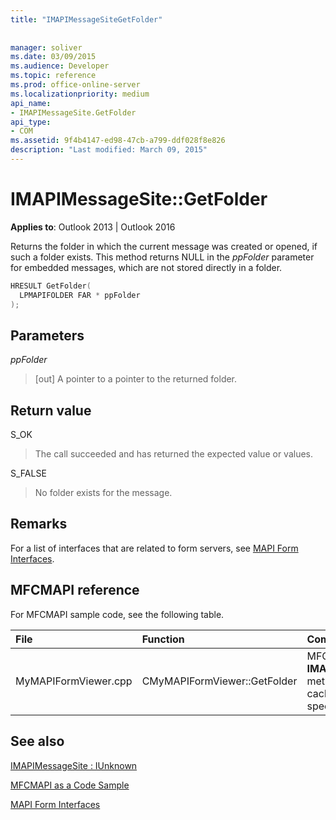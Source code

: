 ```yaml
---
title: "IMAPIMessageSiteGetFolder"
 
 
manager: soliver
ms.date: 03/09/2015
ms.audience: Developer
ms.topic: reference
ms.prod: office-online-server
ms.localizationpriority: medium
api_name:
- IMAPIMessageSite.GetFolder
api_type:
- COM
ms.assetid: 9f4b4147-ed98-47cb-a799-ddf028f8e826
description: "Last modified: March 09, 2015"
---
```


# IMAPIMessageSite::GetFolder

  
  
**Applies to**: Outlook 2013 | Outlook 2016 
  
Returns the folder in which the current message was created or opened, if such a folder exists. This method returns NULL in the  _ppFolder_ parameter for embedded messages, which are not stored directly in a folder. 
  
```cpp
HRESULT GetFolder(
  LPMAPIFOLDER FAR * ppFolder
);
```

## Parameters

 _ppFolder_
  
> [out] A pointer to a pointer to the returned folder.
    
## Return value

S_OK 
  
> The call succeeded and has returned the expected value or values.
    
S_FALSE 
  
> No folder exists for the message.
    
## Remarks

For a list of interfaces that are related to form servers, see [MAPI Form Interfaces](mapi-form-interfaces.md).
  
## MFCMAPI reference

For MFCMAPI sample code, see the following table.
  
|**File**|**Function**|**Comment**|
|:-----|:-----|:-----|
|MyMAPIFormViewer.cpp  <br/> |CMyMAPIFormViewer::GetFolder  <br/> |MFCMAPI uses the **IMAPIMessageSite::GetFolder** method to return the currently cached pointer to the specified folder.  <br/> |
   
## See also



[IMAPIMessageSite : IUnknown](imapimessagesiteiunknown.md)


[MFCMAPI as a Code Sample](mfcmapi-as-a-code-sample.md)
  
[MAPI Form Interfaces](mapi-form-interfaces.md)

